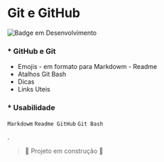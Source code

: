 # Git e GitHub
![Badge em Desenvolvimento](http://img.shields.io/static/v1?label=STATUS&message=EM%20DESENVOLVIMENTO&color=GREEN&style=for-the-badge)

### * GitHub e Git
- Emojis  - em formato para Markdowm - Readme
- Atalhos Git Bash
- Dicas
- Links Uteis



### * Usabilidade
`Markdowm`
`Readme GitHub`
`Git Bash`



.
> :construction: Projeto em construção :construction:
